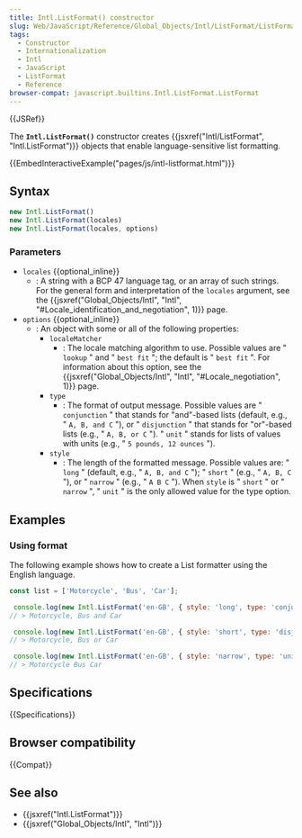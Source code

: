 ```yaml
---
title: Intl.ListFormat() constructor
slug: Web/JavaScript/Reference/Global_Objects/Intl/ListFormat/ListFormat
tags:
  - Constructor
  - Internationalization
  - Intl
  - JavaScript
  - ListFormat
  - Reference
browser-compat: javascript.builtins.Intl.ListFormat.ListFormat
---
```

{{JSRef}}

The **`Intl.ListFormat()`** constructor creates
{{jsxref("Intl/ListFormat", "Intl.ListFormat")}} objects that
enable language-sensitive list formatting.

{{EmbedInteractiveExample("pages/js/intl-listformat.html")}}

<!-- The source for this interactive example is stored in a GitHub repository. If you'd like to contribute to the interactive examples project, please clone https://github.com/mdn/interactive-examples and send us a pull request. -->

## Syntax

```js
new Intl.ListFormat()
new Intl.ListFormat(locales)
new Intl.ListFormat(locales, options)
```

### Parameters

- `locales` {{optional_inline}}
  - : A string with a BCP 47 language tag, or an array of such strings. For the
    general form and interpretation of the `locales` argument, see the
    {{jsxref("Global_Objects/Intl", "Intl", "#Locale_identification_and_negotiation",
      1)}}
    page.
- `options` {{optional_inline}}
  - : An object with some or all of the following properties:
    - `localeMatcher`
      - : The locale matching algorithm to use. Possible values are " `lookup` "
        and " `best fit` "; the default is " `best fit` ". For information about
        this option, see the
        {{jsxref("Global_Objects/Intl", "Intl",
        "#Locale_negotiation", 1)}}
        page.
    - `type`
      - : The format of output message. Possible values are " `conjunction` "
        that stands for "and"-based lists (default, e.g., " `A, B, and C` "), or
        " `disjunction` " that stands for "or"-based lists (e.g., " `A, B, or C`
        "). " `unit` " stands for lists of values with units (e.g., "
        `5 pounds, 12 ounces` ").
    - `style`
      - : The length of the formatted message. Possible values are: " `long` "
        (default, e.g., " `A, B, and C` "); " `short` " (e.g., " `A, B, C` "),
        or " `narrow` " (e.g., " `A B C` "). When `style` is " `short` " or "
        `narrow` ", " `unit` " is the only allowed value for the type option.

## Examples

### Using format

The following example shows how to create a List formatter using the English
language.

```js
const list = ['Motorcycle', 'Bus', 'Car'];

 console.log(new Intl.ListFormat('en-GB', { style: 'long', type: 'conjunction' }).format(list));
// > Motorcycle, Bus and Car

 console.log(new Intl.ListFormat('en-GB', { style: 'short', type: 'disjunction' }).format(list));
// > Motorcycle, Bus or Car

 console.log(new Intl.ListFormat('en-GB', { style: 'narrow', type: 'unit' }).format(list));
// > Motorcycle Bus Car
```

## Specifications

{{Specifications}}

## Browser compatibility

{{Compat}}

## See also

- {{jsxref("Intl.ListFormat")}}
- {{jsxref("Global_Objects/Intl", "Intl")}}
